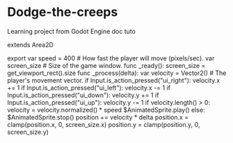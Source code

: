 # Dodge-the-creeps
Learning project from Godot Engine doc tuto

extends Area2D

export var speed = 400  # How fast the player will move (pixels/sec).
var screen_size  # Size of the game window.
func _ready():
    screen_size = get_viewport_rect().size
func _process(delta):
    var velocity = Vector2()  # The player's movement vector.
    if Input.is_action_pressed("ui_right"):
        velocity.x += 1
    if Input.is_action_pressed("ui_left"):
        velocity.x -= 1
    if Input.is_action_pressed("ui_down"):
        velocity.y += 1
    if Input.is_action_pressed("ui_up"):
        velocity.y -= 1
    if velocity.length() > 0:
        velocity = velocity.normalized() * speed
        $AnimatedSprite.play()
    else:
        $AnimatedSprite.stop()
position += velocity * delta
position.x = clamp(position.x, 0, screen_size.x)
position.y = clamp(position.y, 0, screen_size.y)

